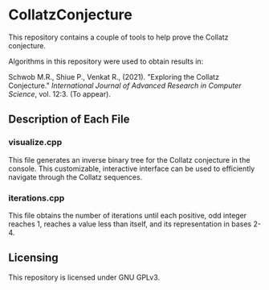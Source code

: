 # CollatzConjecture

This repository contains a couple of tools to help prove the Collatz conjecture.

Algorithms in this repository were used to obtain results in:

Schwob M.R., Shiue P., Venkat R., (2021). "Exploring the Collatz Conjecture." _International Journal of Advanced Research in Computer Science_, vol. 12:3. (To appear).

## Description of Each File

### visualize.cpp

This file generates an inverse binary tree for the Collatz conjecture in the console. This customizable, interactive interface can be used to efficiently navigate through the Collatz sequences.

### iterations.cpp

This file obtains the number of iterations until each positive, odd integer reaches 1, reaches a value less than itself, and its representation in bases 2-4.

## Licensing

This repository is licensed under GNU GPLv3.
